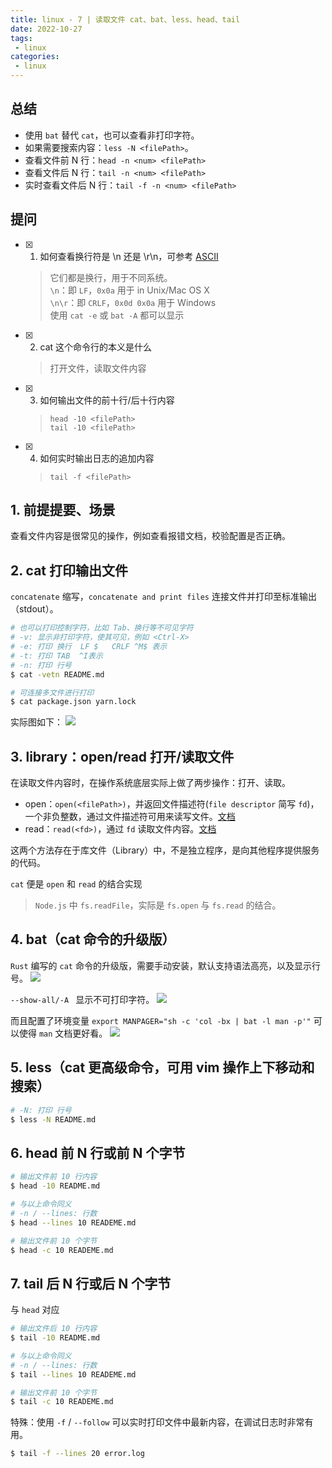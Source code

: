 ```yaml
---
title: linux - 7 | 读取文件 cat、bat、less、head、tail
date: 2022-10-27
tags:
 - linux
categories: 
 - linux
---
```



## 总结
- 使用 `bat` 替代 `cat`，也可以查看非打印字符。
- 如果需要搜索内容：`less -N <filePath>`。
- 查看文件前 N 行：`head -n <num> <filePath>`
- 查看文件后 N 行：`tail -n <num> <filePath>`
- 实时查看文件后 N 行：`tail -f -n <num> <filePath>`


## 提问
- [x] 1. 如何查看换行符是 \n 还是 \r\n，可参考 [ASCII](https://devtool.tech/ascii/13)
  > 它们都是换行，用于不同系统。   
  `\n`：即 `LF`，`0x0a` 用于 in Unix/Mac OS X     
  `\n\r`：即 `CRLF`，`0x0d 0x0a` 用于 Windows       
  使用 `cat -e` 或 `bat -A` 都可以显示 

- [x] 2. cat 这个命令行的本义是什么
  > 打开文件，读取文件内容
- [x] 3. 如何输出文件的前十行/后十行内容
  > `head -10 <filePath>`    
  `tail -10 <filePath>`
- [x] 4. 如何实时输出日志的追加内容
  > `tail -f <filePath>`



<!-- ## 疑问
- [ ] 1. -->




## 1. 前提提要、场景
查看文件内容是很常见的操作，例如查看报错文档，校验配置是否正确。




## 2. cat 打印输出文件
`concatenate` 缩写，`concatenate and print files` 连接文件并打印至标准输出（stdout）。

```bash
# 也可以打印控制字符，比如 Tab、换行等不可见字符
# -v: 显示非打印字符，使其可见，例如 <Ctrl-X> 
# -e: 打印 换行  LF $   CRLF ^M$ 表示
# -t: 打印 TAB  ^I表示
# -n: 打印 行号
$ cat -vetn README.md

# 可连接多文件进行打印
$ cat package.json yarn.lock
```

实际图如下：
![](./221027/1.png)



## 3. library：open/read 打开/读取文件
在读取文件内容时，在操作系统底层实际上做了两步操作：打开、读取。
- open：`open(<filePath>)`，并返回文件描述符(`file descriptor` 简写 `fd`)，一个非负整数，通过文件描述符可用来读写文件。[文档](https://www.man7.org/linux/man-pages/man2/open.2.html)
- read：`read(<fd>)`，通过 `fd` 读取文件内容。[文档](https://www.man7.org/linux/man-pages/man2/read.2.html)

这两个方法存在于库文件（Library）中，不是独立程序，是向其他程序提供服务的代码。       

`cat` 便是 `open` 和 `read` 的结合实现


> `Node.js` 中 `fs.readFile`，实际是 `fs.open` 与 `fs.read` 的结合。




## 4. bat（cat 命令的升级版）
`Rust` 编写的 `cat` 命令的升级版，需要手动安装，默认支持语法高亮，以及显示行号。
![](./221027/2.png)

`--show-all/-A ` 显示不可打印字符。
![](./221027/3.png)

而且配置了环境变量 `export MANPAGER="sh -c 'col -bx | bat -l man -p'"` 可以使得 `man` 文档更好看。
![](./221027/4.png)



## 5. less（cat 更高级命令，可用 vim 操作上下移动和搜索）
```bash
# -N: 打印 行号
$ less -N README.md
```



## 6. head 前 N 行或前 N 个字节

```bash
# 输出文件前 10 行内容
$ head -10 README.md

# 与以上命令同义
# -n / --lines: 行数
$ head --lines 10 READEME.md

# 输出文件前 10 个字节
$ head -c 10 READEME.md
```




## 7. tail 后 N 行或后 N 个字节
与 `head` 对应
```bash
# 输出文件后 10 行内容
$ tail -10 README.md

# 与以上命令同义
# -n / --lines: 行数
$ tail --lines 10 READEME.md

# 输出文件前 10 个字节
$ tail -c 10 READEME.md
```
特殊：使用 `-f` / `--follow` 可以实时打印文件中最新内容，在调试日志时非常有用。
```bash
$ tail -f --lines 20 error.log
```


